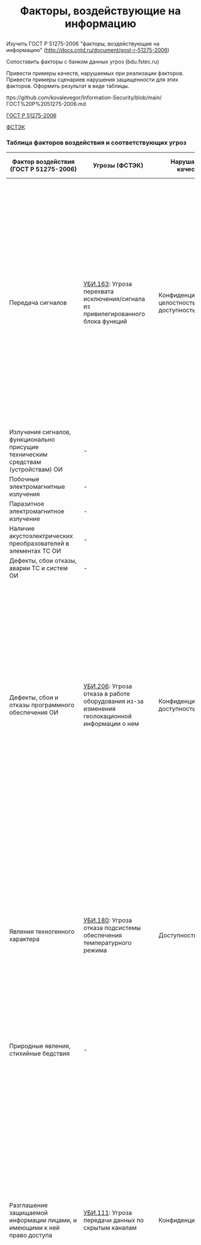 # <p align = "center">Факторы, воздействующие на информацию</p>

Изучить ГОСТ Р 51275-2006 "факторы, воздействующие на информацию" (http://docs.cntd.ru/document/gost-r-51275-2006)

Сопоставить факторы с банком данных угроз (bdu.fstec.ru)

Привести примеры качеств, нарушаемых при реализации факторов. Привести примеры сценариев нарушения защищенности для этих факторов. Оформить результат в виде таблицы.

ttps://github.com/kovalevegor/Information-Security/blob/main/ГОСТ%20Р%2051275-2006.md

[ГОСТ Р 51275-2006](https://github.com/kovalevegor/Information-Security/blob/main/ГОСТ%20Р%2051275-2006.md)

[ФСТЭК](https://bdu.fstec.ru/threat?ajax=threats&size=100)

### Таблица факторов воздействия и соответствующих угроз

| **Фактор воздействия (ГОСТ Р 51275-2006)** | **Угрозы (ФСТЭК)** | **Нарушаемые качества** | **Примеры сценариев нарушения защищенности** |
|---------------------------------------------|----------------------|--------------------------|--------------------------------------------------|
| Передача сигналов  | [УБИ.163](https://bdu.fstec.ru/threat/ubi.163): Угроза перехвата исключения/сигнала из привилегированного блока функций | Конфиденциальность, целостность, доступность | Нарушитель настраивает систему или программное обеспечение для перехвата исключений, сгенерированных привилегированным блоком функций. При возникновении исключения, нарушитель получает доступ к информации о состоянии программы и данных, с которыми она работает. Нарушитель анализирует перехваченные исключения, извлекая из них информацию о защищаемых данных или системных командах. Нарушитель использует полученную информацию для несанкционированного доступа к защищаемой информации или выполнения привилегированных команд.  |
| Излучения сигналов, функционально присущие техническим средствам (устройствам) ОИ | - |  |  |
| Побочные электромагнитные излучения | - |  |  |
| Паразитное электромагнитное излучение | - |  |  |
| Наличие акустоэлектрических преобразователей в элементах ТС ОИ |- |  |  |
| Дефекты, сбои отказы, аварии ТС и систем ОИ | - |  |  |
| Дефекты, сбои и отказы программного обеспечения ОИ | [УБИ.206](https://bdu.fstec.ru/threat/ubi.206): Угроза отказа в работе оборудования из-за изменения геолокационной информации о нем | Конфиденциальность, доступность | Нарушитель определяет текущую геолокацию оборудования с ЧПУ и изучает механизмы её определения. Нарушитель перемещает оборудование в другое местоположение, изменяя его геолокационные координаты. Нарушитель пытается изменить геолокационные данные оборудования в системе управления, подделывая информацию о его расположении. При обнаружении измененной геолокационной информации система управления принимает решение о прекращении работы оборудования с ЧПУ, считая его перемещенным в недопустимое местоположение. |
| Явления техногенного характера | [УБИ.180](https://bdu.fstec.ru/threat/ubi.180): Угроза отказа подсистемы обеспечения температурного режима | Доступность | Отключение или вывод из строя вентиляции и температурных приборов приводит к нарушению температурного режима. Температура внутри системы начинает превышать допустимые значения, что вызывает перегрев и возможное повреждение компонентов системы. Из-за перегрева выходят из строя критически важные компоненты системы, что приводит к системному сбою или повреждению всей системы. Это может вызвать остановку работы сервисов, утрату данных и необходимость дорогостоящего ремонта. |
| Природные явления, стихийные бедствия | - |  |  |
| Разглашение защищаемой информации лицами, и имеющими к ней право доступа | [УБИ.111](https://bdu.fstec.ru/threat/ubi.111): Угроза передачи данных по скрытым каналам | Конфиденциальность | Легальный пользователь, имеющий права на установку программного обеспечения в системе, устанавливает специализированное ПО, которое может внедрять защищаемую информацию в легитимные пакеты данных. Это ПО может быть маскирующим или использующим методы стеганографии. Специализированное ПО собирает защищаемую информацию и маскирует её под служебные протоколы или внедряет в легитимно передаваемые данные. Злоумышленник передает эти данные по сети, используя легитимные каналы связи, такие как электронная почта, веб-трафик или съёмные носители. На стороне получателя, злоумышленник получает эти данные и использует соответствующее ПО для их извлечения и расшифровки. |
| Неправомерные действия со стороны лиц, и имеющих право доступа к защищаемой информации | [УБИ.063](https://bdu.fstec.ru/threat/ubi.063v): Угроза некорректного использования функционала программного и аппаратного обеспечения | Конфиденциальность, целостность, доступность | Злоумышленник изучает документацию и возможности программных и аппаратных средств, чтобы выявить потенциальные слабости и нестандартные способы их использования. Он получает доступ к системе, возможно, под видом легитимного пользователя. Злоумышленник вводит нестандартные или некорректные команды, которые не ожидаются системой. Например, команда может использовать функцию системы таким образом, чтобы она выполняла деструктивные действия, такие как удаление данных, переполнение буфера или запуск несанкционированных процессов. |
| Несанкционированный доступ к информации | [УБИ.074](https://bdu.fstec.ru/threat/ubi.074): Угроза несанкционированного доступа к аутентификационной информации | Конфиденциальность | Злоумышленник получает физический или удаленный доступ к компьютеру. Это может быть достигнуто через эксплуатацию уязвимостей в ПО, социальную инженерию или использование вредоносного ПО. Злоумышленник использует специальные инструменты или скрипты для сканирования оперативной памяти компьютера, чтобы найти и извлечь пароли и учетные данные, которые временно сохраняются там. Это может быть достигнуто через использование дебаггера или других программных инструментов для анализа памяти. Злоумышленник ищет файлы, которые могут содержать пароли и учетные данные, например, файлы конфигураций, файлы сессий или текстовые файлы с открытыми паролями. Эти файлы могут быть скопированы на внешние носители или отправлены злоумышленнику через интернет. |
| Недостатки организационного обеспечения защиты информации | [УБИ.098](https://bdu.fstec.ru/threat/ubi.098): Угроза обнаружения открытых портов и идентификации привязанных к ним сетевых служб | Конфиденциальность | Злоумышленник получает доступ к дискредитируемой вычислительной сети, возможно, через эксплойт, фишинговую атаку или с использованием скомпрометированных учетных данных. Злоумышленник использует специализированное программное обеспечение для сканирования сетевых портов системы. Сканирование позволяет выявить открытые порты и определить, какие сервисы на них работают. Определяется, по каким портам можно осуществлять деструктивные воздействия напрямую, а по каким требуется обход межсетевых экранов. Для атак на защищенные порты могут быть применены специальные техники обхода, такие как туннелирование, фрагментация пакетов или использование легитимных сервисов для скрытого доступа. |
| Ошибки обслуживающего персонала ОИ | [УБИ.097](https://bdu.fstec.ru/threat/ubi.097): Угроза несогласованности правил доступа к большим данным | Конфиденциальность, доступность | Обслуживающий персонал или администраторы системы допускают ошибки при назначении прав доступа пользователям. Пользователь, получивший избыточные привилегии, получает доступ к защищаемой информации, к которой он не должен иметь доступа. Это может привести к утечке конфиденциальной информации или её неправомерному использованию. |
| Доступ к защищаемой информации с применением технических средств | [УБИ.088](https://bdu.fstec.ru/threat/ubi.088): Угроза несанкционированного копирования защищаемой информации | Конфиденциальность | Злоумышленник получает доступ к системе через уязвимость в программном обеспечении, фишинговую атаку, кражу учетных данных или социальную инженерию. Злоумышленник использует учетную запись с недостаточно ограниченными правами доступа. Злоумышленник осуществляет поиск конфиденциальной информации в системе, используя имеющиеся права доступа. Он находит файлы, документы или базы данных, содержащие защищаемую информацию. Злоумышленник копирует найденную информацию на съемный носитель (USB-накопитель, внешний жесткий диск) или загружает её в облачное хранилище, доступное вне системы. Если информация обрабатывается в нешифрованном виде, злоумышленник делает копию именно в этот момент. |
| Несанкционированный доступ к защищаемой информации | [УБИ.023](https://bdu.fstec.ru/threat/ubi.023): Угроза изменения компонентов информационной (автоматизированной) системы | Конфиденциальность, целостность, доступность | Злоумышленник получает доступ к сети, файлам и внедряет закладки путем несанкционированного изменения программных или аппаратных средств информационной системы. Это позволяет ему или другому нарушителю осуществлять несанкционированные действия. |
| Блокирование доступа к защищаемой информации путем перегрузки технических средств обработки информации ложными заявками на ее обработку | [УБИ.029](https://bdu.fstec.ru/threat/ubi.029): Угроза использования вычислительных ресурсов суперкомпьютера «паразитными» процессами | Доступность | Злоумышленник получает доступ к суперкомпьютеру, возможно, через учетную запись с недостаточными мерами безопасности. Вредоносное ПО или скрипт подготавливается для запуска на суперкомпьютере. Злоумышленник запускает задание, которое создаёт большое количество процессов-потомков. Эти процессы не завершаются корректно после выполнения задания и продолжают оставаться в памяти. Вредоносное ПО запускается и начинает создавать дополнительные процессы, маскируясь под легитимные задачи. |
| Действия криминальных групп и отдельных преступных субъектов | [УБИ.061](https://bdu.fstec.ru/threat/ubi.061?viewtype=list): Угроза некорректного задания структуры данных транзакции | Целостность, доступность | Злоумышленник получает доступ к клиентскому приложению или базе данных с возможностью выполнения транзакций. Злоумышленник изучает механизм обработки транзакций и ищет уязвимости. Злоумышленник инициирует транзакцию и прерывает её выполнение, что приводит к неполному выполнению. Например, транзакция может быть прервана на этапе передачи данных, что приводит к некорректным или неполным записям в базе данных. |
| Искажение, уничтожение или блокирование информации с применением технических средств | [УБИ.006](https://bdu.fstec.ru/threat/ubi.006): Угроза внедрения кода или данных | Конфиденциальность, доступность, целостность | Злоумышленник внедряет вредоносный код в информационную систему или IoT-устройство через уязвимости ПО, слабую антивирусную защиту или открытый Telnet-порт. Код активируется вручную пользователем, автоматически при наступлении определенных условий или с использованием учетных данных по умолчанию. |

